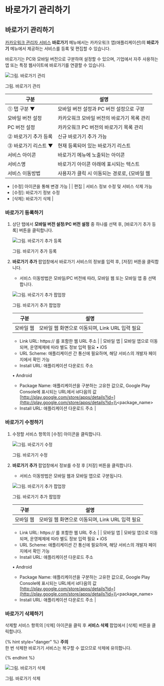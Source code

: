 # 바로가기 관리하기

## 바로가기 관리하기



[카카오워크 관리자 서비스](https://admin.kakaowork.com/) **바로가기** 메뉴에서는 카카오워크 앱(애플리케이션)의 **바로가기** 메뉴에서 제공하는 서비스를 등록 및 편집할 수 있습니다.

바로가기는 PC와 모바일 버전으로 구분하여 설정할 수 있으며, 기업에서 자주 사용하는 앱 또는 특정 웹사이트에 바로가기를 연결할 수 있습니다.

![그림. 바로가기 관리](https://s3-us-west-2.amazonaws.com/secure.notion-static.com/13ee9ebd-63c2-4297-ad56-04a360000c62/%EB%B0%94%EB%A1%9C%EA%B0%80%EA%B8%B0\_%EA%B4%80%EB%A6%AC.png)

그림. 바로가기 관리

| 구분           | 설명                         |
| ------------ | -------------------------- |
| ⓵ 탭 구분 ▼     | 모바일 버전 설정과 PC 버전 설정으로 구분   |
| 모바일 버전 설정    | 카카오워크 모바일 버전의 바로가기 목록 관리   |
| PC 버전 설정     | 카카오워크 PC 버전의 바로가기 목록 관리    |
| ⓶ 바로가기 추가 등록 | 신규 바로가기 추가 가능              |
| ⓷ 바로가기 리스트 ▼ | 현재 등록되어 있는 바로가기 리스트        |
| 서비스 아이콘      | 바로가기 메뉴에 노출되는 아이콘          |
| 서비스명         | 바로가기 아이콘 아래에 표시되는 텍스트      |
| 서비스 이동방법     | 사용자가 클릭 시 이동되는 경로로, {모바일 웹 |

* [수정] 아이콘을 통해 변경 가능 | | 편집 | 서비스 정보 수정 및 서비스 삭제 가능
* [수정]: 바로가기 정보 수정
* [삭제]: 바로가기 삭제 |

### 바로가기 등록하기

1.  상단 탭에서 **모바일 버전 설정**/**PC 버전 설정** 중 하나를 선택 후, [바로가기 추가 등록] 버튼을 클릭합니다.

    ![그림. 바로가기 추가 등록](https://s3-us-west-2.amazonaws.com/secure.notion-static.com/ecef0764-8850-4570-852d-211f029b93bc/%EB%B0%94%EB%A1%9C%EA%B0%80%EA%B8%B0\_%EC%B6%94%EA%B0%80\_%EB%93%B1%EB%A1%9D.png)

    그림. 바로가기 추가 등록
2.  **바로가기 추가** 팝업창에서 바로가기 서비스의 정보를 입력 후, [저장] 버튼을 클릭합니다.

    * 서비스 이동방법은 모바일/PC 버전에 따라, 모바일 웹 또는 모바일 앱 중 선택합니다.

    ![그림. 바로가기 추가 팝업창](https://s3-us-west-2.amazonaws.com/secure.notion-static.com/7c67ab04-ab90-46c9-966b-14411b1b29f4/%EB%B0%94%EB%A1%9C%EA%B0%80%EA%B8%B0\_%EC%B6%94%EA%B0%80\_\(1\).png)

    그림. 바로가기 추가 팝업창

    | 구분    | 설명                              |
    | ----- | ------------------------------- |
    | 모바일 웹 | 모바일 웹 화면으로 이동되며, Link URL 입력 필요 |

    * Link URL: https:// 를 포함한 웹 URL 주소 | | 모바일 앱 | 모바일 앱으로 이동되며, 운영체제에 따라 별도 정보 입력 필요 • iOS
    * URL Scheme: 애플리케이션 간 통신에 필요하며, 해당 서비스의 개발자 페이지에서 확인 가능
    * Install URL: 애플리케이션 다운로드 주소

    • Android

    * Package Name: 애플리케이션을 구분하는 고유한 값으로, Google Play Console에 표시되는 URL에서 id다음의 값 [http://play.google.com/store/apps/details?id=](http://play.google.com/store/apps/details?id=)\<package\_name>
    * Install URL: 애플리케이션 다운로드 주소 |

### 바로가기 수정하기

1.  수정할 서비스 항목의 [수정] 아이콘을 클릭합니다.

    ![그림. 바로가기 수정](https://s3-us-west-2.amazonaws.com/secure.notion-static.com/3a5b9d35-5c34-4ecd-9ec4-de4d328a0e55/%EB%B0%94%EB%A1%9C%EA%B0%80%EA%B8%B0\_%EC%88%98%EC%A0%95.png)

    그림. 바로가기 수정
2.  **바로가기 추가** 팝업창에서 정보를 수정 후 [저장] 버튼을 클릭합니다.

    * 서비스 이동방법은 모바일 웹과 모바일 앱으로 구분됩니다.

    ![그림. 바로가기 추가 팝업창](https://s3-us-west-2.amazonaws.com/secure.notion-static.com/7c67ab04-ab90-46c9-966b-14411b1b29f4/%EB%B0%94%EB%A1%9C%EA%B0%80%EA%B8%B0\_%EC%B6%94%EA%B0%80\_\(1\).png)

    그림. 바로가기 추가 팝업창

    | 구분    | 설명                              |
    | ----- | ------------------------------- |
    | 모바일 웹 | 모바일 웹 화면으로 이동되며, Link URL 입력 필요 |

    * Link URL: https:// 를 포함한 웹 URL 주소 | | 모바일 앱 | 모바일 앱으로 이동되며, 운영체제에 따라 별도 정보 입력 필요 • iOS
    * URL Scheme: 애플리케이션 간 통신에 필요하며, 해당 서비스의 개발자 페이지에서 확인 가능
    * Install URL: 애플리케이션 다운로드 주소

    • Android

    * Package Name: 애플리케이션을 구분하는 고유한 값으로, Google Play Console에 표시되는 URL에서 id다음의 값 [http://play.google.com/store/apps/details?id=](http://play.google.com/store/apps/details?id=)\<package\_name>
    * Install URL: 애플리케이션 다운로드 주소 |

### 바로가기 삭제하기

삭제할 서비스 항목의 [삭제] 아이콘을 클릭 후 **서비스 삭제** 팝업에서 [삭제] 버튼을 클릭합니다.

{% hint style="danger" %}
**주의**<br> 한 번 삭제한 바로가기 서비스는 복구할 수 없으므로 삭제에 유의합니다.

{% endhint %}

![그림. 바로가기 삭제](https://s3-us-west-2.amazonaws.com/secure.notion-static.com/ec85431b-8f7b-4f7d-9aee-a9cad5576f51/%EB%B0%94%EB%A1%9C%EA%B0%80%EA%B8%B0\_%EC%82%AD%EC%A0%9C.png)

그림. 바로가기 삭제
